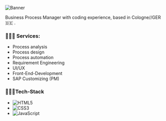 ![Banner](https://i.ibb.co/258dsY4/Marc-Becker-Banner.png)

Business Process Manager with coding experience, based in Cologne//GER 🇩🇪 .


### 👨🏼‍🔧 Services:

- Process analysis
- Process design
- Process automation
- Requirement Engineering
- UI/UX
- Front-End-Development
- SAP Customizing (PM)


### 👨🏼‍💻Tech-Stack

- ![HTML5](https://img.shields.io/badge/-HTML5-E34F26?style=flat-square&logo=html5&logoColor=white)
- ![CSS3](https://img.shields.io/badge/-CSS3-1572B6?style=flat-square&logo=css3)
- ![JavaScript](https://img.shields.io/badge/-JavaScript-black?style=flat-square&logo=javascript)





